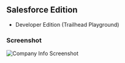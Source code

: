 ## Salesforce Edition
- Developer Edition (Trailhead Playground)

### Screenshot
![Company Info Screenshot](./screenshots/company-info.png)
